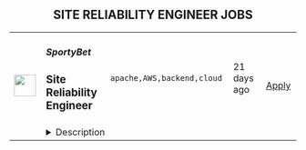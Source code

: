 <div align="center"><h2>SITE RELIABILITY ENGINEER JOBS</h2></div><table><tr>
                <td width="100" height="100" rowspan="2">
                    <img src="https://remotive.com/job/1570342/logo" width="38px" height="auto">
                </td>
                <td width="300">
                    <h5>SportyBet</h5>
                    <h3>Site Reliability Engineer</h3>
                </td>
                <td width="300">
                    <code>apache,AWS,backend,cloud</code>
                </td>
                <td width="200">
                <text>21 days ago</text>
                </td>
                <td width="100" rowspan="2">
                <a href="https://remotive.com/remote-jobs/devops/site-reliability-engineer-1570342" align="right" target="_blank">Apply</a>
                </td>
            </tr>
            <tr>
                <td colspan="3">
                <details><summary>Description</summary>
                <p>Sporty's sites are some of the most popular on the internet, consistently staying in Alexa's list of top websites for the countries they operate in</p><p><br></p><p>In addition to our DevOps Team we are building a Site Reliability Team whose purpose is to focus on site reliability and security. It will also involved deployment, configuration, and monitoring, as well as the availability, latency, change management, emergency response, and capacity management of services in production.</p><p><br></p><p>Responsibilities</p><p><br></p><p>Work with a team of DevOps/SRE and DBA professionals</p><p>Improve existing infrastructure and processes in the 6 countries we're currently deployed in as well as streamlining processes deploy to new countries in the future</p><p>Holistically improve all aspects of our current infrastructure including: reducing costs; streamlining environment provisioning; lowering response times and incorporating the latest techniques and technologies</p><p>Monitor and maintain the existing cloud infrastructure via autoscaling, automated alerts, andOpsWork and Grafana dashboards</p><p>Take ownership and responsibility for our cloud operation activities</p><p>Liaise with external security agencies for annual audits as well as perform our own internal security sweeps</p><p>Aid in reconfiguring existing architecture to allow for rapid deployments to new countries</p><p>Mentoring less experienced team members</p><p><br></p><p>Requirements</p><p><br></p><p></p><ul style=""><li style="">3+ years SRE experience</li><li style="">Experience independently leading the planning and deployment of a project</li><li style="">Experienced with cloud platforms, especially AWS, including solid knowledge of how to utilize cloud resources to fulfill the demand from other teams and production</li><li style="">Familiar with one program language or script language (Python, Java....)</li><li style="">Experience managing multiple kubernetes clusters in production (virtualization, orchestration, scalability, security, and high availability), skillset such as Helm, Rancher, ArgoCD.</li><li style="">Solid networking protocol and cyber security knowledge, especially the TCP / IP stack and HTTP protocol </li><li style="">A strong understanding of cache, including CDN, HTTP cache (CloudFlare, AWS CloudFront)</li><li style="">Experienced with CloudNative Monitoring solution in Large distributed system using observation model(Trace, Metric, Logging), skillset such as Prometheus, Jaeger, Loki, ELK, Grafana.</li><li style="">Excellent troubleshooting skills, including Linux OS issue diagnosis and OS parameter optimization</li></ul><p><br></p><p>Beneficial </p><p><br></p><p></p><ul style=""><li style="">Experience working with other cloud platform is a plus. (GCP, Azure, AliCloud)</li><li style="">Familiar with at least one of infrastructure as Code (Terraform, Cloudformation)</li><li style="">Design and implement CI/CD workflow is a plus (Jenkins, Github Action)</li><li style="">Experience with system automation tools (Ansible, Salt, Chef)</li><li style="">Understanding of modern Micro Services and Service Mesh concepts is a plus(Containers, Istio)</li></ul><p><br></p><p> Benefits</p><p><br></p><p>Quarterly and flash bonuses</p><p>Flexible working hours</p><p>Top-of-the-line equipment</p><p>Education allowance</p><p>Referral bonuses</p><p>28 days paid annual leave</p><p>Annual company retreat - we all went to Dubai in 2022 and are planning 2 more retreats for 2023!</p><p>Highly talented, dependable co-workers in a global, multicultural organisation</p><p>Payment via DEEL, a world class online wallet system </p><p>We score 100% on The Joel Test</p><p>Our teams are small enough for you to be impactful</p><p>Our business is globally established and successful, offering stability and security to our Team Members</p><p><br></p>
<img src="https://remotive.com/job/track/1570342/blank.gif?source=public_api" alt=""/>
                </details>
                </td>
            </tr></table>